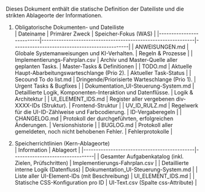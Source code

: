 Dieses Dokument enthält die statische Definition der Dateiliste und die strikten Ablageorte der Informationen.

1. Obligatorische Dokumenten- und Dateiliste  
| Dateiname                | Primärer Zweck                                               | Speicher-Fokus (WAS)                          |
|--------------------------|--------------------------------------------------------------|-----------------------------------------------|
| ANWEISUNGEN.md           | Globale Systemanweisungen und KI-Verhalten.                  | Regeln & Prozesse                             |
| Implementierungs-Fahrplan.csv | Archiv und Master-Quelle aller geplanten Tasks.          | Master-Tasks & Definitionen                   |
| TODO.md                  | Aktuelle Haupt-Abarbeitungswarteschlange (Prio 2).           | Aktueller Task-Status                          |
| Secound To do list.md    | Dringende/Priorisierte Warteschlange (Prio 1).                | Urgent Tasks & Bugfixes                       |
| Dokumentation_UI-Steuerung-System.md | Detaillierte Logik, Komponenten-Interaktion und Datenflüsse. | Logik & Architektur                           |
| UI_ELEMENT_IDS.md         | Register aller vergebenen div-XXXX-IDs (Struktur).            | Frontend-Struktur                             |
| UV_ID_RULZ.md            | Regelwerk für die UI-ID-Zählweise und Farbcodierung.          | ID-Vergaberegeln                             |
| CHANGELOG.md             | Protokoll der durchgeführten, erfolgreichen Änderungen.       | Versionshistorie                              |
| BUGLOG.md                | Protokoll aller gemeldeten, noch nicht behobenen Fehler.      | Fehlerprotokolle                              |

2. Speicherrichtlinien (Kern-Ablageorte)  
| Information                                 | Ablageort                        |
|---------------------------------------------|---------------------------------|
| Gesamter Aufgabenkatalog (inkl. Zielen, Prüfschritten) | Implementierungs-Fahrplan.csv    |
| Detaillierte interne Logik (Datenfluss)    | Dokumentation_UI-Steuerung-System.md               |
| Liste aller UI-Element-IDs (mit Beschreibung) | UI_ELEMENT_IDS.md                |
| Statische CSS-Konfiguration pro ID          | UI-Text.csv (Spalte css-Attribute) |